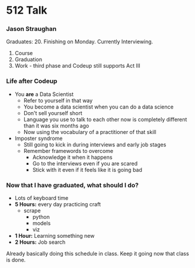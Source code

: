 # 512 Talk

### Jason Straughan

Graduates: 20. Finishing on Monday. Currently Interviewing.

1. Course
2. Graduation
3. Work - third phase and Codeup still supports Act III

### Life after Codeup

- You **are** a Data Scientist
  - Refer to yourself in that way
  - You become a data scientist when you can do a data science
  - Don't sell yourself short
  - Language you use to talk to each other now is completely different than it was six months ago
  - Now using the vocabulary of a practitioner of that skill
- Imposter syndrome
  - Still going to kick in during interviews and early job stages
  - Remember framewords to overcome
    - Acknowledge it when it happens
    - Go to the interviews even if you are scared
    - Stick with it even if it feels like it is going bad

### Now that I have graduated, what should I do?

- Lots of keyboard time
- **5 Hours:** every day practicing craft
  - scrape
    - python
    - models
    - viz
- **1 Hour:** Learning something new
- **2 Hours:** Job search

Already basically doing this schedule in class. Keep it going now that class is done.


